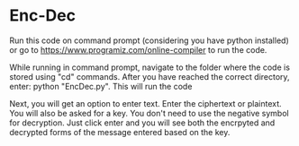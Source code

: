 # Enc-Dec

Run this code on command prompt (considering you have python installed) or
go to https://www.programiz.com/online-compiler to run the code.

While running in command prompt, navigate to the folder where the code
is stored using "cd" commands. After you have reached the correct 
directory, enter: python "EncDec.py". This will run the code

Next, you will get an option to enter text. Enter the ciphertext
or plaintext. You will also be asked for a key. You don't need to 
use the negative symbol for decryption. Just click enter and you will
see both the encrpyted and decrypted forms of the message entered based on
the key.
